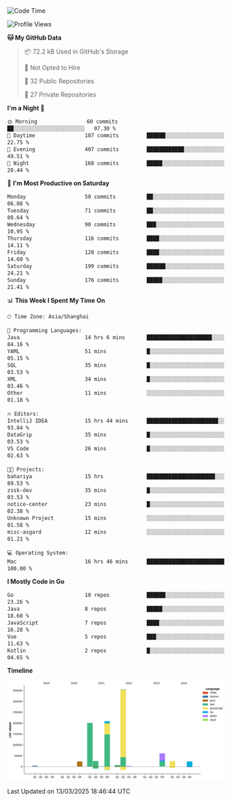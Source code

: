<!--START_SECTION:waka-->
![Code Time](http://img.shields.io/badge/Code%20Time-4%2C029%20hrs%2046%20mins-blue)

![Profile Views](http://img.shields.io/badge/Profile%20Views-0-blue)

**🐱 My GitHub Data** 

> 📦 72.2 kB Used in GitHub's Storage 
 > 
> 🚫 Not Opted to Hire
 > 
> 📜 32 Public Repositories 
 > 
> 🔑 27 Private Repositories 
 > 
**I'm a Night 🦉** 

```text
🌞 Morning                60 commits          ██░░░░░░░░░░░░░░░░░░░░░░░   07.30 % 
🌆 Daytime                187 commits         ██████░░░░░░░░░░░░░░░░░░░   22.75 % 
🌃 Evening                407 commits         ████████████░░░░░░░░░░░░░   49.51 % 
🌙 Night                  168 commits         █████░░░░░░░░░░░░░░░░░░░░   20.44 % 
```
📅 **I'm Most Productive on Saturday** 

```text
Monday                   50 commits          ██░░░░░░░░░░░░░░░░░░░░░░░   06.08 % 
Tuesday                  71 commits          ██░░░░░░░░░░░░░░░░░░░░░░░   08.64 % 
Wednesday                90 commits          ███░░░░░░░░░░░░░░░░░░░░░░   10.95 % 
Thursday                 116 commits         ████░░░░░░░░░░░░░░░░░░░░░   14.11 % 
Friday                   120 commits         ████░░░░░░░░░░░░░░░░░░░░░   14.60 % 
Saturday                 199 commits         ██████░░░░░░░░░░░░░░░░░░░   24.21 % 
Sunday                   176 commits         █████░░░░░░░░░░░░░░░░░░░░   21.41 % 
```


📊 **This Week I Spent My Time On** 

```text
🕑︎ Time Zone: Asia/Shanghai

💬 Programming Languages: 
Java                     14 hrs 6 mins       █████████████████████░░░░   84.16 % 
YAML                     51 mins             █░░░░░░░░░░░░░░░░░░░░░░░░   05.15 % 
SQL                      35 mins             █░░░░░░░░░░░░░░░░░░░░░░░░   03.53 % 
XML                      34 mins             █░░░░░░░░░░░░░░░░░░░░░░░░   03.46 % 
Other                    11 mins             ░░░░░░░░░░░░░░░░░░░░░░░░░   01.18 % 

🔥 Editors: 
IntelliJ IDEA            15 hrs 44 mins      ███████████████████████░░   93.84 % 
DataGrip                 35 mins             █░░░░░░░░░░░░░░░░░░░░░░░░   03.53 % 
VS Code                  26 mins             █░░░░░░░░░░░░░░░░░░░░░░░░   02.63 % 

🐱‍💻 Projects: 
bahariya                 15 hrs              ██████████████████████░░░   89.53 % 
zssk-dev                 35 mins             █░░░░░░░░░░░░░░░░░░░░░░░░   03.53 % 
notice-center            23 mins             █░░░░░░░░░░░░░░░░░░░░░░░░   02.38 % 
Unknown Project          15 mins             ░░░░░░░░░░░░░░░░░░░░░░░░░   01.58 % 
misc-asgard              12 mins             ░░░░░░░░░░░░░░░░░░░░░░░░░   01.21 % 

💻 Operating System: 
Mac                      16 hrs 46 mins      █████████████████████████   100.00 % 
```

**I Mostly Code in Go** 

```text
Go                       10 repos            ██████░░░░░░░░░░░░░░░░░░░   23.26 % 
Java                     8 repos             █████░░░░░░░░░░░░░░░░░░░░   18.60 % 
JavaScript               7 repos             ████░░░░░░░░░░░░░░░░░░░░░   16.28 % 
Vue                      5 repos             ███░░░░░░░░░░░░░░░░░░░░░░   11.63 % 
Kotlin                   2 repos             █░░░░░░░░░░░░░░░░░░░░░░░░   04.65 % 
```



**Timeline**

![Lines of Code chart](https://raw.githubusercontent.com/youtiaoguagua/youtiaoguagua/master/assets/bar_graph.png)


 Last Updated on 13/03/2025 18:46:44 UTC
<!--END_SECTION:waka-->